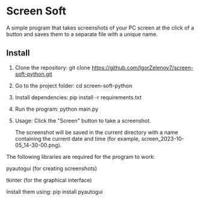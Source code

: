# Screen Soft

A simple program that takes screenshots of your PC screen at the click of a button and saves them to a separate file with a unique name.

## Install

1. Clone the repository:
   git clone https://github.com/IgorZelenov7/screen-soft-python.git

2. Go to the project folder:
    cd screen-soft-python

3. Install dependencies:
    pip install -r requirements.txt

4. Run the program:
    python main.py

5. Usage:
    Click the "Screen" button to take a screenshot.

    The screenshot will be saved in the current directory with a name containing the current date and time (for example, screen_2023-10-05_14-30-00.png).



The following libraries are required for the program to work:

pyautogui (for creating screenshots)

tkinter (for the graphical interface)

Install them using:
    pip install pyautogui